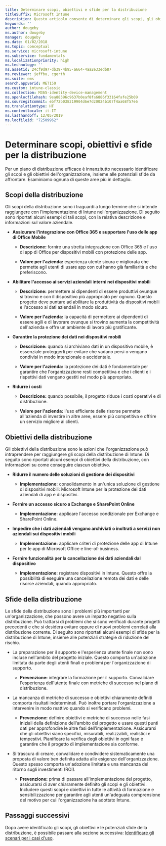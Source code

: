 ```yaml
---
title: Determinare scopi, obiettivi e sfide per la distribuzione
titleSuffix: Microsoft Intune
description: Questo articolo consente di determinare gli scopi, gli obiettivi e le sfide per la distribuzione di un'implementazione di Microsoft Intune in configurazione solo cloud.
keywords: ''
author: dougeby
ms.author: dougeby
manager: dougeby
ms.date: 01/02/2018
ms.topic: conceptual
ms.service: microsoft-intune
ms.subservice: fundamentals
ms.localizationpriority: high
ms.technology: ''
ms.assetid: 24cf9d97-db39-4b95-a664-4aa2e33edb87
ms.reviewer: jeffbu, cgerth
ms.suite: ems
search.appverid: MET150
ms.custom: intune-classic
ms.collection: M365-identity-device-management
ms.openlocfilehash: 9ea88396c9637b0eaf8fa6886f33164fafe25b09
ms.sourcegitcommit: ebf72b038219904d6e7d20024b107f4aa68f57e6
ms.translationtype: HT
ms.contentlocale: it-IT
ms.lasthandoff: 12/05/2019
ms.locfileid: "72509962"
---
```

# <a name="determine-deployment-goals-objectives-and-challenges"></a>Determinare scopi, obiettivi e sfide per la distribuzione

Per un piano di distribuzione efficace è innanzitutto necessario identificare gli scopi e gli obiettivi dell'organizzazione, insieme alle potenziali sfide da affrontare. Esaminiamo ognuna di queste aree più in dettaglio.

## <a name="deployment-goals"></a>Scopi della distribuzione

Gli scopi della distribuzione sono i traguardi a lungo termine che si intende raggiungere con l'implementazione di Intune nell'organizzazione. Di seguito sono riportati alcuni esempi di tali scopi, con la relativa descrizione e informazioni sul valore aziendale.

- **Assicurare l'integrazione con Office 365 e supportare l'uso delle app di Office Mobile**

  - **Descrizione:** fornire una stretta integrazione con Office 365 e l'uso di app di Office per dispositivi mobili con protezione delle app.

  - **Valore per l'azienda:** esperienza utente sicura e migliorata che permette agli utenti di usare app con cui hanno già familiarità e che preferiscono.

- **Abilitare l'accesso ai servizi aziendali interni nei dispositivi mobili**

  - **Descrizione:** permettere ai dipendenti di essere produttivi ovunque si trovino e con il dispositivo più appropriato per ognuno. Questo progetto deve puntare ad abilitare la produttività da dispositivi mobili e l'accesso ai dati aziendali in modo sicuro.

  - **Valore per l'azienda:** la capacità di permettere ai dipendenti di essere agili e di lavorare ovunque si trovino aumenta la competitività dell'azienda e offre un ambiente di lavoro più gratificante.

- **Garantire la protezione dei dati nei dispositivi mobili**

  - **Descrizione:** quando si archiviano dati in un dispositivo mobile, è essenziale proteggerli per evitare che vadano persi o vengano condivisi in modo intenzionale o accidentale.

  - **Valore per l'azienda:** la protezione dei dati è fondamentale per garantire che l'organizzazione resti competitiva e che i clienti e i rispettivi dati vengano gestiti nel modo più appropriato.

- **Ridurre i costi**

  - **Descrizione:** quando possibile, il progetto riduce i costi operativi e di distribuzione.

  - **Valore per l'azienda:** l'uso efficiente delle risorse permette all'azienda di investire in altre aree, essere più competitiva e offrire un servizio migliore ai clienti.

## <a name="deployment-objectives"></a>Obiettivi della distribuzione

Gli obiettivi della distribuzione sono le azioni che l'organizzazione può intraprendere per raggiungere gli scopi della distribuzione di Intune. Di seguito sono riportati alcuni esempi di obiettivi della distribuzione, con informazioni su come conseguire ciascun obiettivo.

- **Ridurre il numero delle soluzioni di gestione dei dispositivi**

  - **Implementazione:** consolidamento in un'unica soluzione di gestione di dispositivi mobili: Microsoft Intune per la protezione dei dati aziendali di app e dispositivi.

- **Fornire un accesso sicuro a Exchange e SharePoint Online**

  - **Implementazione:** applicare l'accesso condizionale per Exchange e SharePoint Online.

- **Impedire che i dati aziendali vengano archiviati o inoltrati a servizi non aziendali sui dispositivi mobili**

  - **Implementazione:** applicare criteri di protezione delle app di Intune per le app di Microsoft Office e line-of-business.

- **Fornire funzionalità per la cancellazione dei dati aziendali dal dispositivo**

  - **Implementazione:** registrare dispositivi in Intune. Questo offre la possibilità di eseguire una cancellazione remota dei dati e delle risorse aziendali, quando appropriato.

## <a name="deployment-challenges"></a>Sfide della distribuzione

Le sfide della distribuzione sono i problemi più importanti per un'organizzazione, che possono avere un impatto negativo sulla distribuzione. Può trattarsi di problemi che si sono verificati durante progetti precedenti e che si desidera evitare oppure di nuovi problemi correlati alla distribuzione corrente. Di seguito sono riportati alcuni esempi di sfide per la distribuzione di Intune, insieme alle potenziali strategie di riduzione del rischio.

- La preparazione per il supporto e l'esperienza utente finale non sono incluse nell'ambito del progetto iniziale. Questo comporta un'adozione limitata da parte degli utenti finali e problemi per l'organizzazione di supporto.

  - **Prevenzione:** integrare la formazione per il supporto. Convalidare l'esperienza dell'utente finale con metriche di successo nel piano di distribuzione.

- La mancanza di metriche di successo e obiettivi chiaramente definiti comporta risultati indeterminati. Può inoltre portare l'organizzazione a intervenire in modo reattivo quando si verificano problemi.

  - **Prevenzione:** definire obiettivi e metriche di successo nelle fasi iniziali della definizione dell'ambito del progetto e usare questi punti dati per approfondire le altre fasi dell'implementazione. Assicurarsi che gli obiettivi siano specifici, misurabili, realizzabili, realistici e tempestivi. Pianificare la verifica degli obiettivi in ogni fase e garantire che il progetto di implementazione sia conforme.

- Si trascura di creare, convalidare e condividere sistematicamente una proposta di valore ben definita adatta alle esigenze dell'organizzazione. Questo spesso comporta un'adozione limitata e una mancanza del ritorno sugli investimenti (ROI).

  - **Prevenzione:** prima di passare all'implementazione del progetto, assicurarsi di aver chiaramente definito gli scopi e gli obiettivi. Includere questi scopi e obiettivi in tutte le attività di formazione e sensibilizzazione per garantire agli utenti un'adeguata comprensione del motivo per cui l'organizzazione ha adottato Intune.

## <a name="next-steps"></a>Passaggi successivi

Dopo avere identificato gli scopi, gli obiettivi e le potenziali sfide della distribuzione, è possibile passare alla sezione successiva: [Identificare gli scenari per i casi d'uso](planning-guide-scenarios.md).
